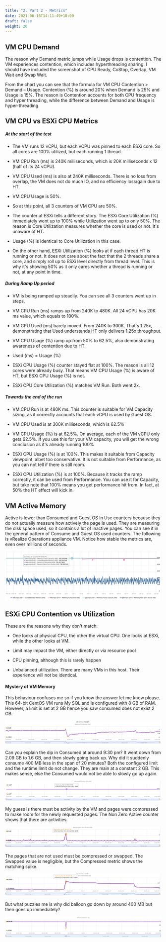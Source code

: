 ```yaml
---
title: "2. Part 2 - Metrics"
date: 2021-06-16T14:11:49+10:00
draft: false
weight: 20
---
```


## VM CPU Demand

The reason why Demand metric jumps while Usage drops is contention. The VM experiences contention, which includes hyperthreading sharing. I should have included the screenshot of CPU Ready, CoStop, Overlap, VM Wait and Swap Wait.

From the chart you can see that the formula for VM CPU Contention \> Demand – Usage. Contention (%) is around 20% when Demand is 25% and Usage is 15%. The reason is Contention accounts for both CPU frequency and hyper threading, while the difference between Demand and Usage is hyper-threading.

## VM CPU vs ESXi CPU Metrics

##### At the start of the test
- The VM runs 12 vCPU, but each vCPU was pinned to each ESXi core. So all cores are 100% utilized, but each running 1 thread.

- VM CPU Run (ms) is 240K milliseconds, which is 20K milliseconds x 12 (half of its 24 vCPU).

- VM CPU Used (ms) is also at 240K milliseconds. There is no loss from overlap, the VM does not do much IO, and no efficiency loss/gain due to HT.

- VM CPU Usage is 50%.

- So at this point, all 3 counters of VM CPU are 50%.

- The counter at ESXi tells a different story. The ESXi Core Utilization (%) immediately went up to 100% while Utilization went up to only 50%. The reason is Core Utilization measures whether the core is used or not. It's unaware of HT.

- Usage (%) is identical to Core Utilization in this case.

- On the other hand, ESXi Utilization (%) looks at if each thread HT is running or not. It does not care about the fact that the 2 threads share a core, and simply roll up to ESXi level directly from thread level. This is why it's showing 50% as it only cares whether a thread is running or not, at any point in time.

##### During Ramp Up period

- VM is being ramped up steadily. You can see all 3 counters went up in steps.

- VM CPU Run (ms) ramps up from 240K to 480K. All 24 vCPU has 20K ms value, which equals to 100%.

- VM CPU Used (ms) barely moved. From 240K to 300K. That's 1.25x, demonstrating that Used understands HT only delivers 1.25x throughput.

- VM CPU Usage (%) ramp up from 50% to 62.5%, also demonstrating awareness of contention due to HT.

- Used (ms) = Usage (%)

- ESXi CPU Usage (%) counter stayed flat at 100%. The reason is all 12 cores were already busy. That means VM CPU Usage (%) is aware of HT, but ESXi CPU Usage (%) is not.

- ESXi CPU Core Utilization (%) matches VM Run. Both went 2x.

##### Towards the end of the run

- VM CPU Run is at 480K ms. This counter is suitable for VM Capacity sizing, as it correctly accounts that each vCPU is used by Guest OS.

- VM CPU Used is at 300K milliseconds, which is 62.5%

- VM CPU Usage (%) is at 62.5%. On average, each of the VM vCPU only gets 62.5%. If you use this for your VM capacity, you will get the wrong conclusion as it's already running 100%

- ESXi CPU Usage (%) is at 100%. This makes it suitable from Capacity viewpoint, albet too conservative. It is not suitable from Performance, as you can not tell if there is still room.

- ESXi CPU Utilization (%) is at 100%. Because it tracks the ramp correctly, it can be used from Performance. You can use it for Capacity, but take note that 100% means you get performance hit from. In fact, at 50% the HT effect will kick in.

## VM Active Memory 

Active is lower than Consumed and Guest OS In Use counters because they do not actually measure how actively the page is used. They are measuring the disk space used, so it contains a lot of inactive pages. You can see it in the general pattern of Consume and Guest OS used counters. The following is vRealize Operations appliance VM. Notice how stable the metrics are, even over millions of seconds.

![](4.1.2-fig-1.png)

## ESXi CPU Contention vs Utilization

These are the reasons why they don't match:

-   One looks at physical CPU, the other the virtual CPU. One looks at ESXi, while the other looks at VM.

-   Limit may impact the VM, either directly or via resource pool

-   CPU pinning, although this is rarely happen

-   Unbalanced utilization. There are many VMs in this host. Their experience will not be identical.

#### Mystery of VM Memory

This behaviour confuses me so if you know the answer let me know please. This 64-bit CentOS VM runs My SQL and is configured with 8 GB of RAM. However, a limit is set at 2 GB hence you saw consumed does not exist 2 GB.

![](4.1.2-fig-2.png)

Can you explain the dip in Consumed at around 9:30 pm? It went down from 2.09 GB to 1.6 GB, and then slowly going back up. Why did it suddenly consume 400 MB less in the span of 20 minutes? Both the configured limit and the runtime limit do not change. They are main at a constant 2 GB. This makes sense, else the Consumed would not be able to slowly go up again.

![](4.1.2-fig-3.png)

My guess is there must be activity by the VM and pages were compressed to make room for the newly requested pages. The Non Zero Active counter shows that there are activities.

![](4.1.2-fig-4.png)

The pages that are not used must be compressed or swapped. The Swapped value is negligible, but the Compressed metric shows the matching spike.

![](4.1.2-fig-5.png)

But what puzzles me is why did balloon go down by around 400 MB but then goes up immediately?

![](4.1.2-fig-6.png)